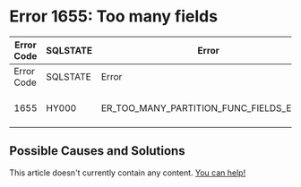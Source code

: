 
# Error 1655: Too many fields


| Error Code | SQLSTATE | Error | Description |
| --- | --- | --- | --- |
| Error Code | SQLSTATE | Error | Description |
| 1655 | HY000 | ER_TOO_MANY_PARTITION_FUNC_FIELDS_ERROR | Too many fields in '%s' |




## Possible Causes and Solutions


This article doesn't currently contain any content. [You can help!](/en/writing-and-editing-knowledge-base-articles/)

